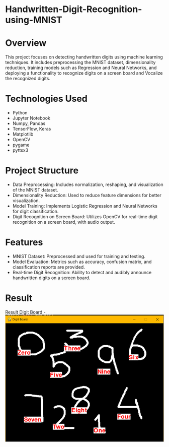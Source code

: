 # Handwritten-Digit-Recognition-using-MNIST
<h1>Overview</h1>

This project focuses on detecting handwritten digits using machine learning techniques. It includes preprocessing the MNIST dataset, dimensionality reduction, training models such as Regression and Neural Networks, and deploying a functionality to recognize digits on a screen board and Vocalize the recognized digits.

<h1>Technologies Used</h1>

- Python
- Jupyter Notebook
- Numpy, Pandas
- TensorFlow, Keras
- Matplotlib
- OpenCV
- pygame
- pyttsx3

<h1>Project Structure</h1>

<ul>
  <li>Data Preprocessing: Includes normalization, reshaping, and visualization of the MNIST dataset.</li>
  <li>Dimensionality Reduction: Used to reduce feature dimensions for better visualization.</li>
  <li>Model Training: Implements Logistic Regression and Neural Networks for digit classification.</li>
  <li>Digit Recognition on Screen Board: Utilizes OpenCV for real-time digit recognition on a screen board, with audio output.</li>
</ul>

<h1>Features</h1>

<ul>
  <li>MNIST Dataset: Preprocessed and used for training and testing.</li>
  <li>Model Evaluation: Metrics such as accuracy, confusion matrix, and classification reports are provided.</li>
  <li>Real-time Digit Recognition: Ability to detect and audibly announce handwritten digits on a screen board.</li>
</ul>

<h1>Result</h1>
Result Digit Board -
<img src="Digit_board_image (1).png"/>

